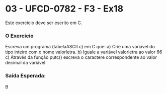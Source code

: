 # 03 - UFCD-0782 - F3 - Ex18
Este exercício deve ser escrito em C.

### O Exercício
Escreva um programa (tabelaASCII.c) em C que:
a)	Crie uma variável do tipo inteiro com o nome valorletra.
b)	Iguale a variável valorletra ao valor 66
c)	Através da função putc() escreva o caractere correspondente ao valor decimal da variável.


### Saída Esperada:
B









